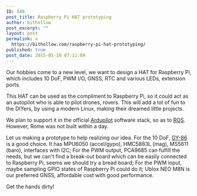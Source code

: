 ```yaml
---
ID: 540
post_title: Raspberry Pi HAT prototyping
author: bithollow
post_excerpt: ""
layout: post
permalink: >
  https://bithollow.com/raspberry-pi-hat-prototyping/
published: true
post_date: 2015-05-10 07:11:09
---
```

Our hobbies come to a new level, we want to design a HAT for Raspberry Pi, which includes 10 DoF, PWM I/O, GNSS, RTC and various LEDs, extension ports.

This HAT can be used as the compliment to Raspberry Pi, so it could act as an autopilot who is able to pilot drones, rovers. This will add a lot of fun to the DIYers, by using a modern Linux, making their dreamed little projects.

We plan to support it in the official <a href="http://ardupilot.org">Ardupilot</a> software stack, so as to [ROS](http://ros.org). However, Rome was not built within a day.

Let us making a prototype to help realizing our idea. For the 10 DoF, [GY-86](http://www.ebay.com/itm/GY-86-MS5611-HMC5883L-MPU6050-MWC-Flight-Control-Sensor-Module-10DOF-/253074571047?hash=item3aec6b7f27:g:d9gAAOSwjTlZgXH9) is a good choice. It has MPU6050 (accel/gypo), HMC5883L (mag), MS5611 (baro), interfaces with I2C; For the PWM output, PCA9685 can fulfill the needs, but we can't find a break-out board which can be easily connected to Raspberry Pi, seems we should try a bread board; For the PWM input, maybe sampling GPIO states of Raspberry Pi could do it; Ublox NEO M8N is our preferred GNSS, affordable cost with good performance.

Get the hands dirty!